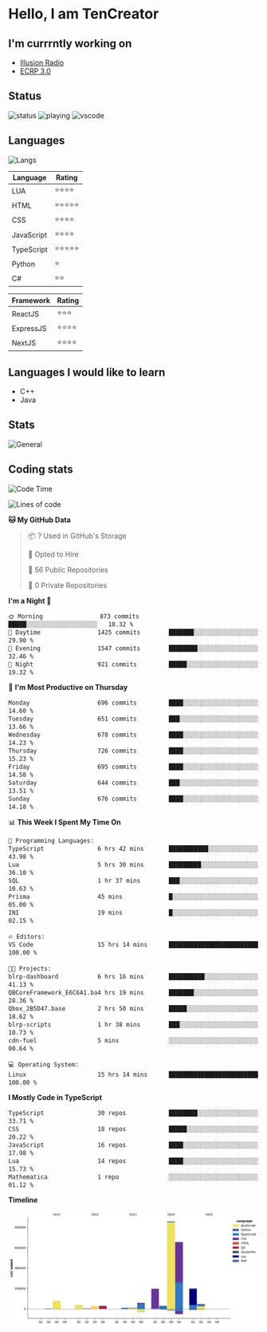 # Hello, I am TenCreator

## I'm currrntly working on
- [Illusion Radio](https://illusionradio.co.uk/)
- [ECRP 3.0](http://github.com/Emerald-Coast-Roleplay/)

## Status
![status](https://api.statusbadges.me/badge/status/518334475038359555?simple=true&style=for-the-badge)
![playing](https://api.statusbadges.me/badge/playing/518334475038359555?style=for-the-badge)
![vscode](https://api.statusbadges.me/badge/vscode/518334475038359555?style=for-the-badge)

## Languages
![Langs](https://github-readme-stats.vercel.app/api/top-langs/?username=tencreator&layout=compact&theme=radical)


|Language|Rating|
|--------|------|
|LUA|⭐️⭐️⭐️⭐️|
|HTML|⭐️⭐️⭐️⭐️⭐️|
|CSS|⭐️⭐️⭐️⭐️|
|JavaScript|⭐️⭐️⭐️⭐️|
|TypeScript|⭐️⭐️⭐️⭐️⭐️|
|Python|⭐️|
|C#|⭐️⭐️ |

|Framework|Rating|
|--------|------|
|ReactJS|⭐️⭐️⭐|
|ExpressJS|⭐️⭐️⭐️⭐️|
|NextJS|⭐️⭐️⭐⭐️|

## Languages I would like to learn
- C++
- Java

## Stats
![General](https://github-readme-stats.vercel.app/api?username=tencreator&show_icons=true&theme=radical)

## Coding stats

<!--START_SECTION:waka-->
![Code Time](http://img.shields.io/badge/Code%20Time-563%20hrs%2020%20mins-blue)

![Lines of code](https://img.shields.io/badge/From%20Hello%20World%20I%27ve%20Written-2.2%20million%20lines%20of%20code-blue)

**🐱 My GitHub Data** 

> 📦 ? Used in GitHub's Storage 
 > 
> 💼 Opted to Hire
 > 
> 📜 56 Public Repositories 
 > 
> 🔑 0 Private Repositories 
 > 
**I'm a Night 🦉** 

```text
🌞 Morning                873 commits         █████░░░░░░░░░░░░░░░░░░░░   18.32 % 
🌆 Daytime                1425 commits        ███████░░░░░░░░░░░░░░░░░░   29.90 % 
🌃 Evening                1547 commits        ████████░░░░░░░░░░░░░░░░░   32.46 % 
🌙 Night                  921 commits         █████░░░░░░░░░░░░░░░░░░░░   19.32 % 
```
📅 **I'm Most Productive on Thursday** 

```text
Monday                   696 commits         ████░░░░░░░░░░░░░░░░░░░░░   14.60 % 
Tuesday                  651 commits         ███░░░░░░░░░░░░░░░░░░░░░░   13.66 % 
Wednesday                678 commits         ████░░░░░░░░░░░░░░░░░░░░░   14.23 % 
Thursday                 726 commits         ████░░░░░░░░░░░░░░░░░░░░░   15.23 % 
Friday                   695 commits         ████░░░░░░░░░░░░░░░░░░░░░   14.58 % 
Saturday                 644 commits         ███░░░░░░░░░░░░░░░░░░░░░░   13.51 % 
Sunday                   676 commits         ████░░░░░░░░░░░░░░░░░░░░░   14.18 % 
```


📊 **This Week I Spent My Time On** 

```text
💬 Programming Languages: 
TypeScript               6 hrs 42 mins       ███████████░░░░░░░░░░░░░░   43.98 % 
Lua                      5 hrs 30 mins       █████████░░░░░░░░░░░░░░░░   36.10 % 
SQL                      1 hr 37 mins        ███░░░░░░░░░░░░░░░░░░░░░░   10.63 % 
Prisma                   45 mins             █░░░░░░░░░░░░░░░░░░░░░░░░   05.00 % 
INI                      19 mins             █░░░░░░░░░░░░░░░░░░░░░░░░   02.15 % 

🔥 Editors: 
VS Code                  15 hrs 14 mins      █████████████████████████   100.00 % 

🐱‍💻 Projects: 
blrp-dashboard           6 hrs 16 mins       ██████████░░░░░░░░░░░░░░░   41.13 % 
QBCoreFramework_E6C6A1.ba4 hrs 19 mins       ███████░░░░░░░░░░░░░░░░░░   28.36 % 
Qbox_2B5D47.base         2 hrs 50 mins       █████░░░░░░░░░░░░░░░░░░░░   18.62 % 
blrp-scripts             1 hr 38 mins        ███░░░░░░░░░░░░░░░░░░░░░░   10.73 % 
cdn-fuel                 5 mins              ░░░░░░░░░░░░░░░░░░░░░░░░░   00.64 % 

💻 Operating System: 
Linux                    15 hrs 14 mins      █████████████████████████   100.00 % 
```

**I Mostly Code in TypeScript** 

```text
TypeScript               30 repos            ████████░░░░░░░░░░░░░░░░░   33.71 % 
CSS                      18 repos            █████░░░░░░░░░░░░░░░░░░░░   20.22 % 
JavaScript               16 repos            ████░░░░░░░░░░░░░░░░░░░░░   17.98 % 
Lua                      14 repos            ████░░░░░░░░░░░░░░░░░░░░░   15.73 % 
Mathematica              1 repo              ░░░░░░░░░░░░░░░░░░░░░░░░░   01.12 % 
```



**Timeline**

![Lines of Code chart](https://raw.githubusercontent.com/tencreator/tencreator/main/assets/bar_graph.png)


<!--END_SECTION:waka-->
